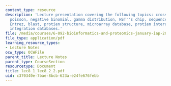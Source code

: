 ```yaml
---
content_type: resource
description: 'Lecture presentation covering the following topics: cross-correlation,
  poisson, negative binomial, gamma distribution, HST''s chip, sequence databases,
  Entrez, blast, protien structure, microarray database, protien interactions, and
  integration databases.'
file: /media/courses/6-092-bioinformatics-and-proteomics-january-iap-2005/c370340e7bae8bcb623ae24fe676febb_lec8_1_lec8_2_2.pdf
file_type: application/pdf
learning_resource_types:
- Lecture Notes
ocw_type: OCWFile
parent_title: Lecture Notes
parent_type: CourseSection
resourcetype: Document
title: lec8_1_lec8_2_2.pdf
uid: c370340e-7bae-8bcb-623a-e24fe676febb
---
```

